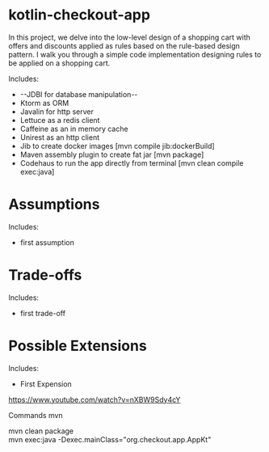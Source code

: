 # kotlin-checkout-app

In this project, we delve into the low-level design of a shopping cart with offers and discounts applied as rules based on the rule-based design pattern. I walk you through a simple code implementation designing rules to be applied on a shopping cart.

Includes:

- --JDBI for database manipulation--
- Ktorm as ORM
- Javalin for http server
- Lettuce as a redis client
- Caffeine as an in memory cache
- Unirest as an http client
- Jib to create docker images [mvn compile jib:dockerBuild]
- Maven assembly plugin to create fat jar [mvn package]
- Codehaus to run the app directly from terminal [mvn clean compile exec:java]

# Assumptions 

Includes:

- first assumption

# Trade-offs

Includes:

- first trade-off

# Possible Extensions

Includes:

- First Expension

https://www.youtube.com/watch?v=nXBW9Sdy4cY

Commands mvn

mvn clean package   
mvn exec:java -Dexec.mainClass="org.checkout.app.AppKt"



